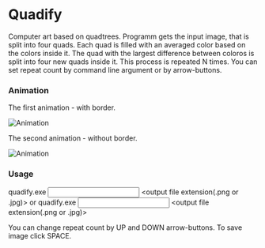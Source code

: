 # Quadify

Computer art based on quadtrees.
Programm gets the input image, that is split into four quads. Each quad is filled with an averaged color based on the colors inside it. The quad with the largest difference between coloros is split into four new quads inside it. This process is repeated N times. You can set repeat count by command line argument or by arrow-buttons. 

### Animation

The first animation - with border.

![Animation](https://imgur.com/lbZ8nGb.gif)

The second animation - without border.

![Animation](https://imgur.com/TiKeFwH.gif)

### Usage

  quadify.exe <input file path> <output file extension(.png or .jpg)> <repeat count>
    or
  quadify.exe <input file path> <output file extension(.png or .jpg)>
  
  You can change repeat count by UP and DOWN arrow-buttons.
  To save image click SPACE.
